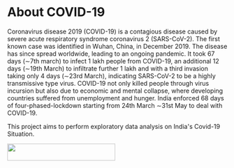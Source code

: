 # About COVID-19
Coronavirus disease 2019 (COVID-19) is a contagious disease caused by severe acute respiratory syndrome coronavirus 2 (SARS-CoV-2). The first known case was identified in Wuhan, China, in December 2019. The disease has since spread worldwide, leading to an ongoing pandemic. It took 67 days (∼7th march) to infect 1 lakh people from COVID-19, an additional 12 days (∼19th March) to infiltrate further 1 lakh and with a third invasion taking only 4 days (∼23rd March), indicating SARS-CoV-2 to be a highly transmissive type virus. COVID-19 not only killed people through virus incursion but also due to economic and mental collapse, where developing countries suffered from unemployment and hunger. India enforced 68 days of four-phased-lockdown starting from 24th March ∼31st May to deal with COVID-19.

This project aims to perform exploratory data analysis on India's Covid-19 Situation.

<img src="https://user-images.githubusercontent.com/73715927/151403319-e5890ae2-b029-4870-ae13-0a7a941a91f0.png" width=70% height=10%>
